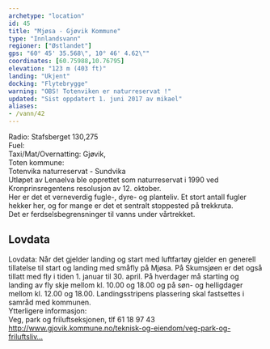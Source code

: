 ```yaml
---
archetype: "location"
id: 45
title: "Mjøsa - Gjøvik Kommune"
type: "Innlandsvann"
regioner: ["Østlandet"]
gps: "60° 45' 35.568\", 10° 46' 4.62\""
coordinates: [60.75988,10.76795]
elevation: "123 m (403 ft)"
landing: "Ukjent"
docking: "Flytebrygge"
warning: "OBS! Totenviken er naturreservat !"
updated: "Sist oppdatert 1. juni 2017 av mikael"
aliases:
- /vann/42
---
```


Radio:  Stafsberget 130,275\
 Fuel:\
Taxi/Mat/Overnatting:  Gjøvik,  \
Toten kommune:\
Totenvika naturreservat - Sundvika\
Utløpet av Lenaelva ble opprettet som naturreservat i 1990 ved Kronprinsregentens resolusjon av 12. oktober.\
Her er det et verneverdig fugle-, dyre- og planteliv. Et stort antall fugler hekker her, og for mange er det et sentralt stoppested på trekkruta.\
Det er ferdselsbegrensninger til vanns under vårtrekket.

## Lovdata

Lovdata: Når det gjelder landing og start med luftfartøy gjelder en generell tillatelse til start og landing med småfly på Mjøsa. På Skumsjøen er det også tillatt med fly i tiden 1. januar til 30. april. På hverdager må starting og landing av fly skje mellom kl. 10.00 og 18.00 og på søn- og helligdager mellom kl. 12.00 og 18.00. Landingsstripens plassering skal fastsettes i samråd med kommunen. \
Ytterligere informasjon:\
Veg, park og friluftseksjonen, tlf 61 18 97 43\
http://www.gjovik.kommune.no/teknisk-og-eiendom/veg-park-og-friluftsliv…
